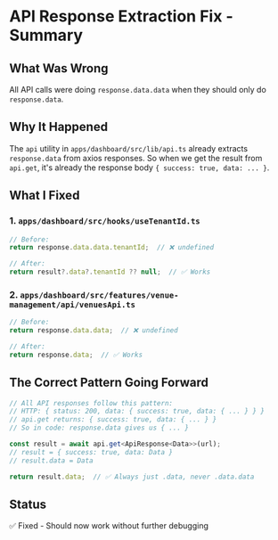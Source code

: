 # API Response Extraction Fix - Summary

## What Was Wrong
All API calls were doing `response.data.data` when they should only do `response.data`.

## Why It Happened
The `api` utility in `apps/dashboard/src/lib/api.ts` already extracts `response.data` from axios responses. So when we get the result from `api.get`, it's already the response body `{ success: true, data: ... }`.

## What I Fixed

### 1. `apps/dashboard/src/hooks/useTenantId.ts`
```typescript
// Before:
return response.data.data.tenantId;  // ❌ undefined

// After:
return result?.data?.tenantId ?? null;  // ✅ Works
```

### 2. `apps/dashboard/src/features/venue-management/api/venuesApi.ts`
```typescript
// Before:
return response.data.data;  // ❌ undefined

// After:
return response.data;  // ✅ Works
```

## The Correct Pattern Going Forward

```typescript
// All API responses follow this pattern:
// HTTP: { status: 200, data: { success: true, data: { ... } } }
// api.get returns: { success: true, data: { ... } }
// So in code: response.data gives us { ... }

const result = await api.get<ApiResponse<Data>>(url);
// result = { success: true, data: Data }
// result.data = Data

return result.data;  // ✅ Always just .data, never .data.data
```

## Status
✅ Fixed - Should now work without further debugging

